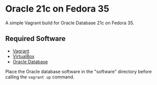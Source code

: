 # Oracle 21c on Fedora 35

A simple Vagrant build for Oracle Database 21c on Fedora 35.

## Required Software

* [Vagrant](https://www.vagrantup.com/downloads.html)
* [VirtualBox](https://www.virtualbox.org/wiki/Downloads)
* [Oracle Database](https://www.oracle.com/database/technologies/oracle21c-linux-downloads.html)

Place the Oracle database software in the "software" directory before calling the `vagrant up` command.
